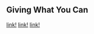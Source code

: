## Giving What You Can

[link!](https://cdn.discordapp.com/attachments/757112722432196649/757112748969558026/Screen_Shot_2020-09-20_at_1.30.07_AM_2.png)
[link!](https://cdn.discordapp.com/attachments/757112722432196649/757112774110347424/Screen_Shot_2020-09-20_at_1.31.07_AM_2.png)
[link!](https://cdn.discordapp.com/attachments/757112722432196649/757112788094025769/Screen_Shot_2020-09-20_at_1.31.12_AM_2.png)

